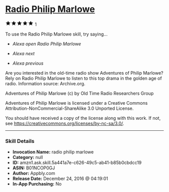 # [Radio Philip Marlowe](http://alexa.amazon.com/#skills/amzn1.ask.skill.5a441a7e-c626-49c5-ab41-b85b0cbdcc19)
![5 stars](../../images/ic_star_black_18dp_1x.png)![5 stars](../../images/ic_star_black_18dp_1x.png)![5 stars](../../images/ic_star_black_18dp_1x.png)![5 stars](../../images/ic_star_black_18dp_1x.png)![5 stars](../../images/ic_star_black_18dp_1x.png) 1

To use the Radio Philip Marlowe skill, try saying...

* *Alexa open Radio Philip Marlowe*

* *Alexa next*

* *Alexa previous*

Are you interested in the old-time radio show Adventures of Philip Marlowe? Rely on Radio Philip Marlowe to listen to this top drama in the golden age of radio. Information source: Archive.org.

Adventures of Philip Marlowe (c) by Old Time Radio Researchers Group

Adventures of Philip Marlowe is licensed under a
Creative Commons Attribution-NonCommercial-ShareAlike 3.0 Unported License.

You should have received a copy of the license along with this work. If not, see <https://creativecommons.org/licenses/by-nc-sa/3.0/>.

***

### Skill Details

* **Invocation Name:** radio philip marlowe
* **Category:** null
* **ID:** amzn1.ask.skill.5a441a7e-c626-49c5-ab41-b85b0cbdcc19
* **ASIN:** B01NCOP0GJ
* **Author:** Appbly.com
* **Release Date:** December 24, 2016 @ 04:19:01
* **In-App Purchasing:** No
